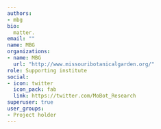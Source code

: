 ```yaml
---
authors:
- mbg
bio: 
  matter.
email: ""
name: MBG
organizations:
- name: MBG
  url: "http://www.missouribotanicalgarden.org/"
role: Supporting institute
social:
- icon: twitter
  icon_pack: fab
  link: https://twitter.com/MoBot_Research
superuser: true
user_groups:
- Project holder
---
```


